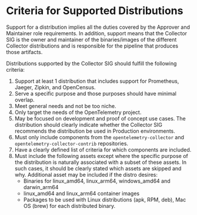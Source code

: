 # Criteria for Supported Distributions

Support for a distribution implies all the duties covered by the Approver and Maintainer role requirements. In addition, support means that the Collector SIG is the owner and maintainer of the binaries/images of the different Collector distributions and is responsible for the pipeline that produces those artifacts.

Distributions supported by the Collector SIG should fulfill the following criteria:

1. Support at least 1 distribution that includes support for Prometheus, Jaeger, Zipkin, and OpenCensus.
2. Serve a specific purpose and those purposes should have minimal overlap.
3. Meet general needs and not be too niche.
4. Only target the needs of the OpenTelemetry project.
5. May be focused on development and proof of concept use cases.  The distribution should clearly indicate whether the Collector SIG recommends the distribution be used in Production environments.
6. Must only include components from the `opentelemetry-collector` and `opentelemetry-collector-contrib` repositories.
7. Have a clearly defined list of criteria for which components are included.
8. Must include the following assets except where the specific purpose of the distribution is naturally associated with a subset of these assets. In such cases, it should be clearly stated which assets are skipped and why.  Additional asset may be included if the distro desires:
    - Binaries for linux_amd64, linux_arm64, windows_amd64 and darwin_arm64
    - linux_amd64 and linux_arm64 container images
    - Packages to be used with Linux distributions (apk, RPM, deb), Mac OS (brew) for each distributed binary.


